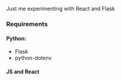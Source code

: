 Just me experimenting with React and Flask

### Requirements
#### Python:
- Flask
- python-dotenv
#### JS and React